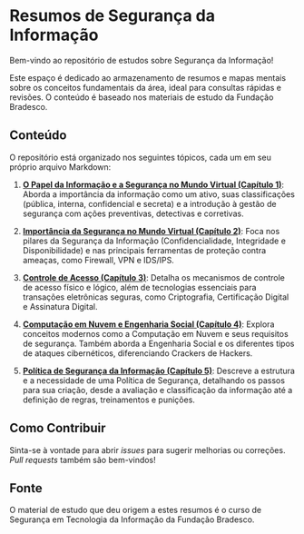 # Resumos de Segurança da Informação

Bem-vindo ao repositório de estudos sobre Segurança da Informação!

Este espaço é dedicado ao armazenamento de resumos e mapas mentais sobre os conceitos fundamentais da área, ideal para consultas rápidas e revisões. O conteúdo é baseado nos materiais de estudo da Fundação Bradesco.

## Conteúdo

O repositório está organizado nos seguintes tópicos, cada um em seu próprio arquivo Markdown:

1.  **[O Papel da Informação e a Segurança no Mundo Virtual (Capítulo 1)](Capitulo1.md)**: Aborda a importância da informação como um ativo, suas classificações (pública, interna, confidencial e secreta) e a introdução à gestão de segurança com ações preventivas, detectivas e corretivas.

2.  **[Importância da Segurança no Mundo Virtual (Capítulo 2)](Capitulo2.md)**: Foca nos pilares da Segurança da Informação (Confidencialidade, Integridade e Disponibilidade) e nas principais ferramentas de proteção contra ameaças, como Firewall, VPN e IDS/IPS.

3.  **[Controle de Acesso (Capítulo 3)](Capitulo3.md)**: Detalha os mecanismos de controle de acesso físico e lógico, além de tecnologias essenciais para transações eletrônicas seguras, como Criptografia, Certificação Digital e Assinatura Digital.

4.  **[Computação em Nuvem e Engenharia Social (Capítulo 4)](Capitulo4.md)**: Explora conceitos modernos como a Computação em Nuvem e seus requisitos de segurança. Também aborda a Engenharia Social e os diferentes tipos de ataques cibernéticos, diferenciando Crackers de Hackers.

5.  **[Política de Segurança da Informação (Capítulo 5)](Capitulo5.md)**: Descreve a estrutura e a necessidade de uma Política de Segurança, detalhando os passos para sua criação, desde a avaliação e classificação da informação até a definição de regras, treinamentos e punições.

## Como Contribuir

Sinta-se à vontade para abrir *issues* para sugerir melhorias ou correções. *Pull requests* também são bem-vindos!

## Fonte

O material de estudo que deu origem a estes resumos é o curso de Segurança em Tecnologia da Informação da Fundação Bradesco. 
